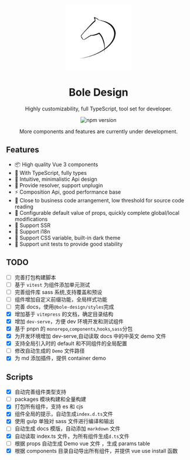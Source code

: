 <p align="center">
    <img src="./docs/public/bl-logo.png" width="180" style="width: 180px;" />
</p>

<h1 align="center">Bole Design</h1>

<p align="center">
  Highly customizability, full TypeScript, tool set for developer.
</p>

<p align="center">
    <img src="https://img.shields.io/github/package-json/v/JiuRanYa/bole-design" alt="npm version"/>
</p>

<p align="center">
  More components and features are currently under development.
</p>

## Features

- 📦 High quality Vue 3 components
- 🔨 With TypeScript, fully types
- 📐 Intuitive, minimalistic Api design
- 🛫 Provide resolver, support unplugin
- ⚡ Composition Api, good performance base
- 👀 Close to business code arrangement, low threshold for source code reading
- 🔧 Configurable default value of props, quickly complete global/local modifications
- 🚤 Support SSR
- 🚩 Support i18n
- 🎨 Support CSS variable, built-in dark theme
- 💪 Support unit tests to provide good stability

## TODO

- [ ] 完善打包构建脚本
- [ ] 基于 `vitest` 为组件添加单元测试
- [ ] 完善组件库 sass 系统,支持覆盖和预设
- [ ] 组件增加自定义前缀功能，全局样式功能
- [ ] 完善 docs，使用`@bole-design/styles`完成
- [x] 增加基于 `vitepress` 的文档，确定目录结构
- [x] 增加 `dev-serve`，方便 dev 环境开发和测试组件
- [x] 基于 pnpn 的 `monorepo`,`components`,`hooks`,`sass`分包
- [x] 为开发环境增加 dev-serve,自动读取 docs 中的中英文 demo 文件
- [x] 支持全局引入时的 default 和不同组件的全局配置
- [ ] 修改自动生成的 `Demo` 文件路径
- [x] 为 md 添加插件，提供 container demo

## Scripts

- [x] 自动完善组件类型支持
- [ ] packages 模块构建和全量构建
- [x] 打包所有组件，支持 es 和 cjs
- [x] 组件全局的提示，自动生成`index.d.ts`文件
- [x] 使用 gulp 单独对 sass 文件进行编译和输出
- [ ] 自动生成 docs 模版，自动添加 `markdown` 文件
- [x] 自动读取 index.ts 文件，为所有组件生成`d.ts`文件
- [ ] 根据 props 自动生成 Demo vue 文件 ，生成 params table
- [x] 根据 components 目录自动导出所有组件，并提供 vue use install 函数
